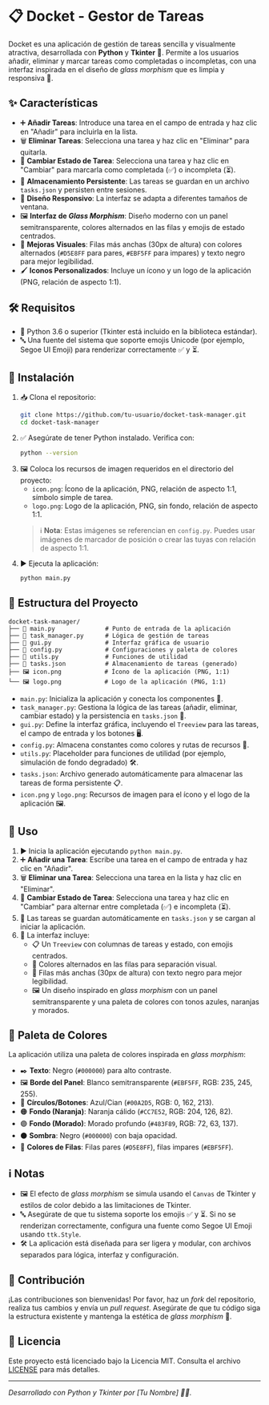 # 📋 Docket - Gestor de Tareas

Docket es una aplicación de gestión de tareas sencilla y visualmente atractiva, desarrollada con **Python** y **Tkinter** 🐍. Permite a los usuarios añadir, eliminar y marcar tareas como completadas o incompletas, con una interfaz inspirada en el diseño de *glass morphism* que es limpia y responsiva 🌟.

## ✨ Características
- ➕ **Añadir Tareas**: Introduce una tarea en el campo de entrada y haz clic en "Añadir" para incluirla en la lista.
- 🗑️ **Eliminar Tareas**: Selecciona una tarea y haz clic en "Eliminar" para quitarla.
- 🔄 **Cambiar Estado de Tarea**: Selecciona una tarea y haz clic en "Cambiar" para marcarla como completada (✅) o incompleta (⏳).
- 💾 **Almacenamiento Persistente**: Las tareas se guardan en un archivo `tasks.json` y persisten entre sesiones.
- 📏 **Diseño Responsivo**: La interfaz se adapta a diferentes tamaños de ventana.
- 🖼️ **Interfaz de *Glass Morphism***: Diseño moderno con un panel semitransparente, colores alternados en las filas y emojis de estado centrados.
- 🎨 **Mejoras Visuales**: Filas más anchas (30px de altura) con colores alternados (`#D5E8FF` para pares, `#EBF5FF` para impares) y texto negro para mejor legibilidad.
- 🖌️ **Iconos Personalizados**: Incluye un ícono y un logo de la aplicación (PNG, relación de aspecto 1:1).

## 🛠️ Requisitos
- 🐍 Python 3.6 o superior (Tkinter está incluido en la biblioteca estándar).
- 🔤 Una fuente del sistema que soporte emojis Unicode (por ejemplo, Segoe UI Emoji) para renderizar correctamente ✅ y ⏳.

## 🚀 Instalación
1. 📥 Clona el repositorio:
   ```bash
   git clone https://github.com/tu-usuario/docket-task-manager.git
   cd docket-task-manager
   ```
2. ✅ Asegúrate de tener Python instalado. Verifica con:
   ```bash
   python --version
   ```
3. 🖼️ Coloca los recursos de imagen requeridos en el directorio del proyecto:
   - `icon.png`: Ícono de la aplicación, PNG, relación de aspecto 1:1, símbolo simple de tarea.
   - `logo.png`: Logo de la aplicación, PNG, sin fondo, relación de aspecto 1:1.
   > ℹ️ **Nota**: Estas imágenes se referencian en `config.py`. Puedes usar imágenes de marcador de posición o crear las tuyas con relación de aspecto 1:1.
4. ▶️ Ejecuta la aplicación:
   ```bash
   python main.py
   ```

## 📂 Estructura del Proyecto
```plaintext
docket-task-manager/
├── 📄 main.py              # Punto de entrada de la aplicación
├── 📄 task_manager.py      # Lógica de gestión de tareas
├── 📄 gui.py               # Interfaz gráfica de usuario
├── 📄 config.py            # Configuraciones y paleta de colores
├── 📄 utils.py             # Funciones de utilidad
├── 📄 tasks.json           # Almacenamiento de tareas (generado)
├── 🖼️ icon.png            # Ícono de la aplicación (PNG, 1:1)
└── 🖼️ logo.png            # Logo de la aplicación (PNG, 1:1)
```

- `main.py`: Inicializa la aplicación y conecta los componentes 🚀.
- `task_manager.py`: Gestiona la lógica de las tareas (añadir, eliminar, cambiar estado) y la persistencia en `tasks.json` 💾.
- `gui.py`: Define la interfaz gráfica, incluyendo el `Treeview` para las tareas, el campo de entrada y los botones 🖥️.
- `config.py`: Almacena constantes como colores y rutas de recursos 🎨.
- `utils.py`: Placeholder para funciones de utilidad (por ejemplo, simulación de fondo degradado) 🛠️.
- `tasks.json`: Archivo generado automáticamente para almacenar las tareas de forma persistente 📋.
- `icon.png` y `logo.png`: Recursos de imagen para el ícono y el logo de la aplicación 🖼️.

## 📖 Uso
1. ▶️ Inicia la aplicación ejecutando `python main.py`.
2. ➕ **Añadir una Tarea**: Escribe una tarea en el campo de entrada y haz clic en "Añadir".
3. 🗑️ **Eliminar una Tarea**: Selecciona una tarea en la lista y haz clic en "Eliminar".
4. 🔄 **Cambiar Estado de Tarea**: Selecciona una tarea y haz clic en "Cambiar" para alternar entre completada (✅) e incompleta (⏳).
5. 💾 Las tareas se guardan automáticamente en `tasks.json` y se cargan al iniciar la aplicación.
6. 🎨 La interfaz incluye:
   - 📋 Un `Treeview` con columnas de tareas y estado, con emojis centrados.
   - 🌈 Colores alternados en las filas para separación visual.
   - 📏 Filas más anchas (30px de altura) con texto negro para mejor legibilidad.
   - 🖼️ Un diseño inspirado en *glass morphism* con un panel semitransparente y una paleta de colores con tonos azules, naranjas y morados.

## 🎨 Paleta de Colores
La aplicación utiliza una paleta de colores inspirada en *glass morphism*:
- ✒️ **Texto**: Negro (`#000000`) para alto contraste.
- 🖼️ **Borde del Panel**: Blanco semitransparente (`#EBF5FF`, RGB: 235, 245, 255).
- 🔵 **Círculos/Botones**: Azul/Cian (`#00A2D5`, RGB: 0, 162, 213).
- 🟠 **Fondo (Naranja)**: Naranja cálido (`#CC7E52`, RGB: 204, 126, 82).
- 🟣 **Fondo (Morado)**: Morado profundo (`#483F89`, RGB: 72, 63, 137).
- ⚫ **Sombra**: Negro (`#000000`) con baja opacidad.
- 🌈 **Colores de Filas**: Filas pares (`#D5E8FF`), filas impares (`#EBF5FF`).

## ℹ️ Notas
- 🖼️ El efecto de *glass morphism* se simula usando el `Canvas` de Tkinter y estilos de color debido a las limitaciones de Tkinter.
- 🔤 Asegúrate de que tu sistema soporte los emojis ✅ y ⏳. Si no se renderizan correctamente, configura una fuente como Segoe UI Emoji usando `ttk.Style`.
- 🛠️ La aplicación está diseñada para ser ligera y modular, con archivos separados para lógica, interfaz y configuración.

## 🤝 Contribución
¡Las contribuciones son bienvenidas! Por favor, haz un *fork* del repositorio, realiza tus cambios y envía un *pull request*. Asegúrate de que tu código siga la estructura existente y mantenga la estética de *glass morphism* 🌟.

## 📜 Licencia
Este proyecto está licenciado bajo la Licencia MIT. Consulta el archivo [LICENSE](LICENSE) para más detalles.

---

*Desarrollado con Python y Tkinter por [Tu Nombre] 🧑‍💻.*
